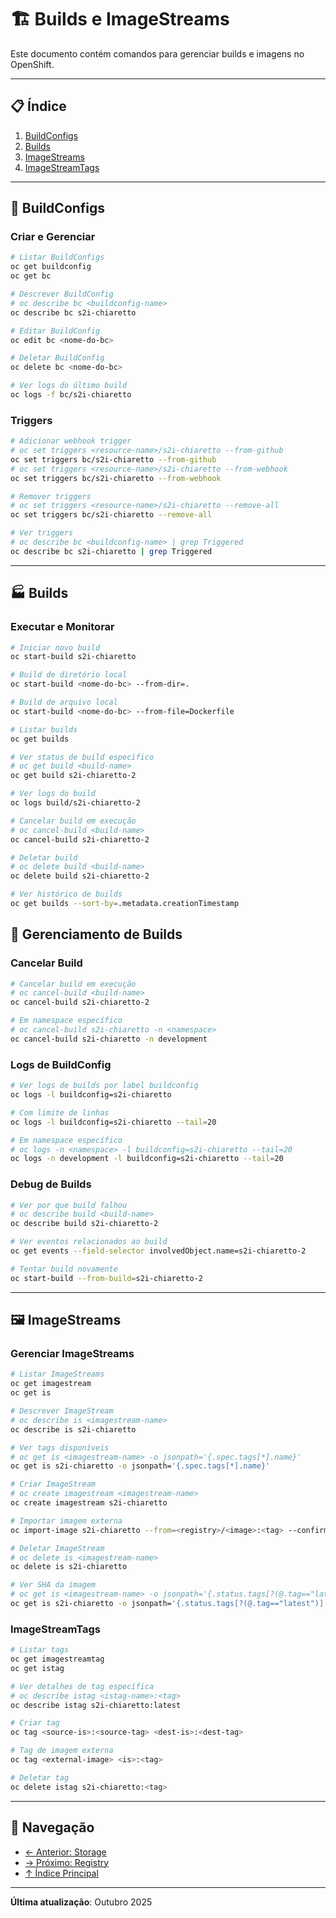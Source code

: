 # 🏗️ Builds e ImageStreams

Este documento contém comandos para gerenciar builds e imagens no OpenShift.

---

## 📋 Índice

1. [BuildConfigs](#buildconfigs)
2. [Builds](#builds)
3. [ImageStreams](#imagestreams)
4. [ImageStreamTags](#imagestreamtags)

---

## 🔧 BuildConfigs

### Criar e Gerenciar
```bash
# Listar BuildConfigs
oc get buildconfig
oc get bc
```

```bash
# Descrever BuildConfig
# oc describe bc <buildconfig-name>
oc describe bc s2i-chiaretto
```

```bash ignore-test
# Editar BuildConfig
oc edit bc <nome-do-bc>
```

```bash ignore-test
# Deletar BuildConfig
oc delete bc <nome-do-bc>
```

```bash ignore-test
# Ver logs do último build
oc logs -f bc/s2i-chiaretto
```

### Triggers
```bash
# Adicionar webhook trigger
# oc set triggers <resource-name>/s2i-chiaretto --from-github
oc set triggers bc/s2i-chiaretto --from-github
# oc set triggers <resource-name>/s2i-chiaretto --from-webhook
oc set triggers bc/s2i-chiaretto --from-webhook
```

```bash
# Remover triggers
# oc set triggers <resource-name>/s2i-chiaretto --remove-all
oc set triggers bc/s2i-chiaretto --remove-all
```

```bash
# Ver triggers
# oc describe bc <buildconfig-name> | grep Triggered
oc describe bc s2i-chiaretto | grep Triggered
```

---

## 🏭 Builds

### Executar e Monitorar
```bash
# Iniciar novo build
oc start-build s2i-chiaretto
```

```bash ignore-test
# Build de diretório local
oc start-build <nome-do-bc> --from-dir=.
```

```bash ignore-test
# Build de arquivo local
oc start-build <nome-do-bc> --from-file=Dockerfile
```

```bash
# Listar builds
oc get builds
```

```bash ignore-test
# Ver status de build específico
# oc get build <build-name>
oc get build s2i-chiaretto-2
```

```bash
# Ver logs do build
oc logs build/s2i-chiaretto-2
```

```bash ignore-test
# Cancelar build em execução
# oc cancel-build <build-name>
oc cancel-build s2i-chiaretto-2
```

```bash ignore-test
# Deletar build
# oc delete build <build-name>
oc delete build s2i-chiaretto-2
```

```bash
# Ver histórico de builds
oc get builds --sort-by=.metadata.creationTimestamp
```


## 🔧 Gerenciamento de Builds

### Cancelar Build
```bash ignore-test
# Cancelar build em execução
# oc cancel-build <build-name>
oc cancel-build s2i-chiaretto-2
```

```bash ignore-test
# Em namespace específico
# oc cancel-build s2i-chiaretto -n <namespace>
oc cancel-build s2i-chiaretto -n development
```

### Logs de BuildConfig
```bash
# Ver logs de builds por label buildconfig
oc logs -l buildconfig=s2i-chiaretto
```

```bash
# Com limite de linhas
oc logs -l buildconfig=s2i-chiaretto --tail=20
```

```bash
# Em namespace específico
# oc logs -n <namespace> -l buildconfig=s2i-chiaretto --tail=20
oc logs -n development -l buildconfig=s2i-chiaretto --tail=20
```


### Debug de Builds
```bash ignore-test
# Ver por que build falhou
# oc describe build <build-name>
oc describe build s2i-chiaretto-2
```

```bash ignore-test
# Ver eventos relacionados ao build
oc get events --field-selector involvedObject.name=s2i-chiaretto-2
```

```bash ignore-test
# Tentar build novamente
oc start-build --from-build=s2i-chiaretto-2
```

---

## 🖼️ ImageStreams

### Gerenciar ImageStreams
```bash
# Listar ImageStreams
oc get imagestream
oc get is
```

```bash
# Descrever ImageStream
# oc describe is <imagestream-name>
oc describe is s2i-chiaretto
```

```bash
# Ver tags disponíveis
# oc get is <imagestream-name> -o jsonpath='{.spec.tags[*].name}'
oc get is s2i-chiaretto -o jsonpath='{.spec.tags[*].name}'
```

```bash ignore-test
# Criar ImageStream
# oc create imagestream <imagestream-name>
oc create imagestream s2i-chiaretto
```

```bash ignore-test
# Importar imagem externa
oc import-image s2i-chiaretto --from=<registry>/<image>:<tag> --confirm
```

```bash ignore-test
# Deletar ImageStream
# oc delete is <imagestream-name>
oc delete is s2i-chiaretto
```

```bash ignore-test
# Ver SHA da imagem
# oc get is <imagestream-name> -o jsonpath='{.status.tags[?(@.tag=="latest")].items[0].image}'
oc get is s2i-chiaretto -o jsonpath='{.status.tags[?(@.tag=="latest")].items[0].image}'
```

### ImageStreamTags
```bash
# Listar tags
oc get imagestreamtag
oc get istag
```

```bash
# Ver detalhes de tag específica
# oc describe istag <istag-name>:<tag>
oc describe istag s2i-chiaretto:latest
```

```bash ignore-test
# Criar tag
oc tag <source-is>:<source-tag> <dest-is>:<dest-tag>
```

```bash ignore-test
# Tag de imagem externa
oc tag <external-image> <is>:<tag>
```

```bash ignore-test
# Deletar tag
oc delete istag s2i-chiaretto:<tag>
```

---

## 📖 Navegação

- [← Anterior: Storage](08-storage.md)
- [→ Próximo: Registry](10-registry-imagens.md)
- [↑ Índice Principal](README.md)

---

**Última atualização**: Outubro 2025
